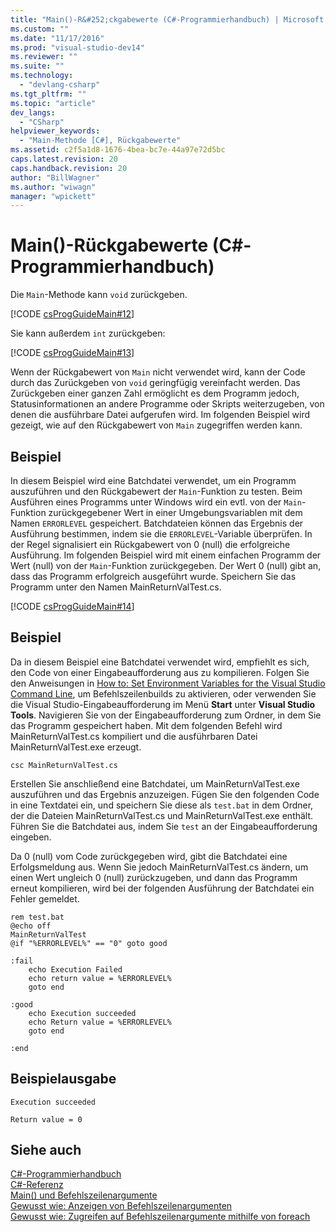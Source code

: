 ```yaml
---
title: "Main()-R&#252;ckgabewerte (C#-Programmierhandbuch) | Microsoft Docs"
ms.custom: ""
ms.date: "11/17/2016"
ms.prod: "visual-studio-dev14"
ms.reviewer: ""
ms.suite: ""
ms.technology: 
  - "devlang-csharp"
ms.tgt_pltfrm: ""
ms.topic: "article"
dev_langs: 
  - "CSharp"
helpviewer_keywords: 
  - "Main-Methode [C#], Rückgabewerte"
ms.assetid: c2f5a1d8-1676-4bea-bc7e-44a97e72d5bc
caps.latest.revision: 20
caps.handback.revision: 20
author: "BillWagner"
ms.author: "wiwagn"
manager: "wpickett"
---
```

# Main()-R&#252;ckgabewerte (C#-Programmierhandbuch)
Die `Main`\-Methode kann `void` zurückgeben.  
  
 [!CODE [csProgGuideMain#12](../CodeSnippet/VS_Snippets_VBCSharp/csProgGuideMain#12)]  
  
 Sie kann außerdem `int` zurückgeben:  
  
 [!CODE [csProgGuideMain#13](../CodeSnippet/VS_Snippets_VBCSharp/csProgGuideMain#13)]  
  
 Wenn der Rückgabewert von `Main` nicht verwendet wird, kann der Code durch das Zurückgeben von `void` geringfügig vereinfacht werden.  Das Zurückgeben einer ganzen Zahl ermöglicht es dem Programm jedoch, Statusinformationen an andere Programme oder Skripts weiterzugeben, von denen die ausführbare Datei aufgerufen wird.  Im folgenden Beispiel wird gezeigt, wie auf den Rückgabewert von `Main` zugegriffen werden kann.  
  
## Beispiel  
 In diesem Beispiel wird eine Batchdatei verwendet, um ein Programm auszuführen und den Rückgabewert der `Main`\-Funktion zu testen.  Beim Ausführen eines Programms unter Windows wird ein evtl. von der `Main`\-Funktion zurückgegebener Wert in einer Umgebungsvariablen mit dem Namen `ERRORLEVEL` gespeichert.  Batchdateien können das Ergebnis der Ausführung bestimmen, indem sie die `ERRORLEVEL`\-Variable überprüfen.  In der Regel signalisiert ein Rückgabewert von 0 \(null\) die erfolgreiche Ausführung.  Im folgenden Beispiel wird mit einem einfachen Programm der Wert \(null\) von der `Main`\-Funktion zurückgegeben.  Der Wert 0 \(null\) gibt an, dass das Programm erfolgreich ausgeführt wurde.  Speichern Sie das Programm unter den Namen MainReturnValTest.cs.  
  
 [!CODE [csProgGuideMain#14](../CodeSnippet/VS_Snippets_VBCSharp/csProgGuideMain#14)]  
  
## Beispiel  
 Da in diesem Beispiel eine Batchdatei verwendet wird, empfiehlt es sich, den Code von einer Eingabeaufforderung aus zu kompilieren.  Folgen Sie den Anweisungen in [How to: Set Environment Variables for the Visual Studio Command Line](../../../csharp/language-reference/compiler-options/how-to-set-environment-variables-for-the-visual-studio-command-line.md), um Befehlszeilenbuilds zu aktivieren, oder verwenden Sie die Visual Studio\-Eingabeaufforderung im Menü **Start** unter **Visual Studio Tools**.  Navigieren Sie von der Eingabeaufforderung zum Ordner, in dem Sie das Programm gespeichert haben.  Mit dem folgenden Befehl wird MainReturnValTest.cs kompiliert und die ausführbaren Datei MainReturnValTest.exe erzeugt.  
  
 `csc MainReturnValTest.cs`  
  
 Erstellen Sie anschließend eine Batchdatei, um MainReturnValTest.exe auszuführen und das Ergebnis anzuzeigen.  Fügen Sie den folgenden Code in eine Textdatei ein, und speichern Sie diese als `test.bat` in dem Ordner, der die Dateien MainReturnValTest.cs und MainReturnValTest.exe enthält.  Führen Sie die Batchdatei aus, indem Sie `test` an der Eingabeaufforderung eingeben.  
  
 Da 0 \(null\) vom Code zurückgegeben wird, gibt die Batchdatei eine Erfolgsmeldung aus.  Wenn Sie jedoch MainReturnValTest.cs ändern, um einen Wert ungleich 0 \(null\) zurückzugeben, und dann das Programm erneut kompilieren, wird bei der folgenden Ausführung der Batchdatei ein Fehler gemeldet.  
  
```  
rem test.bat  
@echo off  
MainReturnValTest  
@if "%ERRORLEVEL%" == "0" goto good  
  
:fail  
    echo Execution Failed  
    echo return value = %ERRORLEVEL%  
    goto end  
  
:good  
    echo Execution succeeded  
    echo Return value = %ERRORLEVEL%  
    goto end  
  
:end  
```  
  
## Beispielausgabe  
 `Execution succeeded`  
  
 `Return value = 0`  
  
## Siehe auch  
 [C\#\-Programmierhandbuch](../../../csharp/programming-guide/index.md)   
 [C\#\-Referenz](../../../csharp/language-reference/index.md)   
 [Main\(\) und Befehlszeilenargumente](../../../csharp/programming-guide/main-and-command-args/main-and-command-line-arguments.md)   
 [Gewusst wie: Anzeigen von Befehlszeilenargumenten](../../../csharp/programming-guide/main-and-command-args/how-to-display-command-line-arguments.md)   
 [Gewusst wie: Zugreifen auf Befehlszeilenargumente mithilfe von foreach](../../../csharp/programming-guide/main-and-command-args/how-to-access-command-line-arguments-using-foreach.md)